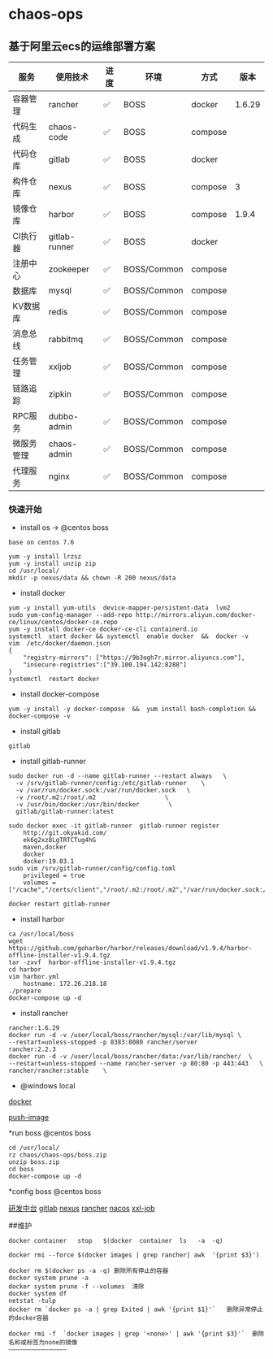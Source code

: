 # chaos-ops
## 基于阿里云ecs的运维部署方案
|  服务     | 使用技术       |   进度        |    环境    |    方式   |    版本   |
|----------|----------------|---------------|------------|-----------|-----------|
|  容器管理 | rancher        |   ✅          | BOSS        |docker    |  1.6.29  |
|  代码生成 | chaos-code     |   ✅          | BOSS        |compose   |          |
|  代码仓库 | gitlab         |   ✅          | BOSS        |docker    |          |
|  构件仓库 | nexus          |   ✅          | BOSS        |compose   |     3    |
|  镜像仓库 | harbor         |   ✅          | BOSS        |compose   |  1.9.4   |
|  CI执行器 | gitlab-runner  |   ✅          | BOSS        |docker    |          |
|  注册中心 | zookeeper      |   ✅          |BOSS/Common  |compose   |          |
|   数据库  | mysql          |   ✅          |BOSS/Common  |compose   |          |
|  KV数据库 | redis          |   ✅          |BOSS/Common  |compose   |          |
|  消息总线 | rabbitmq       |   ✅          |BOSS/Common  |compose   |          |
|  任务管理 | xxljob         |   ✅          |BOSS/Common  |compose   |          |
|  链路追踪 | zipkin         |   ✅          |BOSS/Common  |compose   |          |
|  RPC服务  | dubbo-admin    |   ✅          |BOSS/Common  |compose   |          |
| 微服务管理| chaos-admin    |   ✅          |BOSS/Common  |compose   |          |
|  代理服务 | nginx          |   ✅          |BOSS/Common  |compose   |          |

### 快速开始 
* install os -> @centos boss
```text
base on centos 7.6
```
```shell script
yum -y install lrzsz
yum -y install unzip zip
cd /usr/local/
mkdir -p nexus/data && chown -R 200 nexus/data
```
* install docker
```shell script
yum -y install yum-utils  device-mapper-persistent-data  lvm2
sudo yum-config-manager --add-repo http://mirrors.aliyun.com/docker-ce/linux/centos/docker-ce.repo
yum -y install docker-ce docker-ce-cli containerd.io
systemctl  start docker && systemctl  enable docker  &&  docker -v
vim  /etc/docker/daemon.json
{
    "registry-mirrors": ["https://9b3ogh7r.mirror.aliyuncs.com"],
    "insecure-registries":["39.100.194.142:8288"] 
}
systemctl  restart docker
```
* install docker-compose
```shell script
yum -y install -y docker-compose  &&  yum install bash-completion && docker-compose -v
```
* install gitlab
```
gitlab
```
* install gitlab-runner
```shell script
sudo docker run -d --name gitlab-runner --restart always   \
  -v /srv/gitlab-runner/config:/etc/gitlab-runner    \
  -v /var/run/docker.sock:/var/run/docker.sock   \
  -v /root/.m2:/root/.m2                   \
  -v /usr/bin/docker:/usr/bin/docker        \
  gitlab/gitlab-runner:latest

sudo docker exec -it gitlab-runner  gitlab-runner register 
    http://git.okyakid.com/
    ek6g2xz8LgTRTCTug4hG
    maven,docker
    docker
    docker:19.03.1
sudo vim /srv/gitlab-runner/config/config.toml
    privileged = true
    volumes = ["/cache","/certs/client","/root/.m2:/root/.m2","/var/run/docker.sock:/var/run/docker.sock"]

docker restart gitlab-runner
```
* install harbor
```shell script
ca /usr/local/boss
wget https://github.com/goharbor/harbor/releases/download/v1.9.4/harbor-offline-installer-v1.9.4.tgz
tar -zxvf  harbor-offline-installer-v1.9.4.tgz
cd harbor
vim harbor.yml
    hostname: 172.26.218.18
./prepare
docker-compose up -d
```
* install rancher
```docker
rancher:1.6.29
docker run -d -v /user/local/boss/rancher/mysql:/var/lib/mysql \
--restart=unless-stopped -p 8383:8080 rancher/server
rancher:2.2.3
docker run -d -v /user/local/boss/rancher/data:/var/lib/rancher/  \
--restart=unless-stopped --name rancher-server -p 80:80 -p 443:443   \
rancher/rancher:stable    \
```
* @windows local

[docker](https://github.com/cui-stack/chaos/blob/master/chaos-cli/windows/docker.md)

[push-image](https://github.com/cui-stack/chaos/blob/master/chaos-ops/local/push.md)

*run boss @centos boss
```shell script
cd /usr/local/
rz chaos/chaos-ops/boss.zip
unzip boss.zip
cd boss
docker-compose up -d 
```
*config boss @centos boss

[研发中台](http://center.okyakid.com/#/main)
[gitlab]()
[nexus](https://github.com/cui-stack/chaos/blob/master/chaos-ops/local/nexus.md)
[rancher]()
[nacos]()
[xxl-job]()

##维护
```
docker container   stop   $(docker  container  ls   -a  -q)

docker rmi --force $(docker images | grep rancher| awk  '{print $3}')

docker rm $(docker ps -a -q) 删除所有停止的容器
docker system prune -a
docker system prune -f --volumes  清除
docker system df
netstat -tulp
docker rm `docker ps -a | grep Exited | awk '{print $1}'`   删除异常停止的docker容器

docker rmi -f  `docker images | grep '<none>' | awk '{print $3}'`  删除名称或标签为none的镜像
————————————————
```
